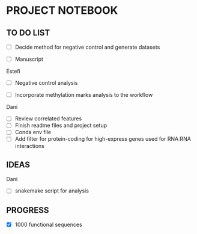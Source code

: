 # PROJECT NOTEBOOK 

## TO DO LIST

- [ ] Decide method for negative control and generate datasets

- [ ] Manuscript

Estefi 

- [ ] Negative control analysis 

- [ ] Incorporate methylation marks analysis to the workflow 
 

Dani 

- [ ] Review correlated features
- [ ] Finish readme files and project setup
- [ ] Conda env file 
- [ ] Add filter for protein-coding for high-express genes used for RNA:RNA interactions

## IDEAS

Dani

- [ ] snakemake script for analysis 


## PROGRESS 
- [x] 1000 functional sequences 

